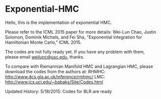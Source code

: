 # Exponential-HMC

Hello, this is the implementation of exponential HMC.

Please refer to the ICML 2015 paper for more details:
Wei-Lun Chao, Justin Solomon, Dominik Michels, and Fei Sha, "Exponential Integration for Hamiltonian Monte Carlo," ICML 2015.

The codes are not fully ready yet. If you have any problem with them, please email weilunc@usc.edu, thanks.

To compare with Riemannian Manifold HMC and Lagrangian HMC, please download the codes from the authors at:
RHMHC: http://www.dcs.gla.ac.uk/inference/rmhmc/   LMC: http://www.ics.uci.edu/~babaks/Site/Codes.html

Updated History:
5/18/2015: Codes for BLR are ready
